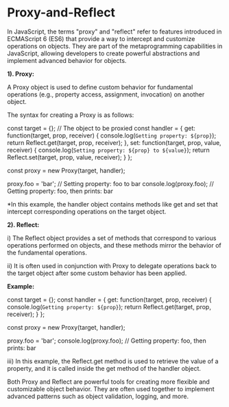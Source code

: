 # Proxy-and-Reflect

In JavaScript, the terms "proxy" and "reflect" refer to features introduced in ECMAScript 6 (ES6) that provide a way to intercept and customize operations on objects. They are part of the metaprogramming capabilities in JavaScript, allowing developers to create powerful abstractions and implement advanced behavior for objects.

**1). Proxy:**

A Proxy object is used to define custom behavior for fundamental operations (e.g., property access, assignment, invocation) on another object.

The syntax for creating a Proxy is as follows:

const target = {}; // The object to be proxied
const handler = {
  get: function(target, prop, receiver) {
    console.log(`Getting property: ${prop}`);
    return Reflect.get(target, prop, receiver);
  },
  set: function(target, prop, value, receiver) {
    console.log(`Setting property: ${prop} to ${value}`);
    return Reflect.set(target, prop, value, receiver);
  }
};

const proxy = new Proxy(target, handler);

proxy.foo = 'bar'; // Setting property: foo to bar
console.log(proxy.foo); // Getting property: foo, then prints: bar

*In this example, the handler object contains methods like get and set that intercept corresponding operations on the target object.

**2). Reflect:**

i) The Reflect object provides a set of methods that correspond to various operations performed on objects, and these methods mirror the behavior of the fundamental operations.

ii) It is often used in conjunction with Proxy to delegate operations back to the target object after some custom behavior has been applied.

**Example:**

const target = {};
const handler = {
  get: function(target, prop, receiver) {
    console.log(`Getting property: ${prop}`);
    return Reflect.get(target, prop, receiver);
  }
};

const proxy = new Proxy(target, handler);

proxy.foo = 'bar';
console.log(proxy.foo); // Getting property: foo, then prints: bar

iii) In this example, the Reflect.get method is used to retrieve the value of a property, and it is called inside the get method of the handler object.

Both Proxy and Reflect are powerful tools for creating more flexible and customizable object behavior. They are often used together to implement advanced patterns such as object validation, logging, and more.
